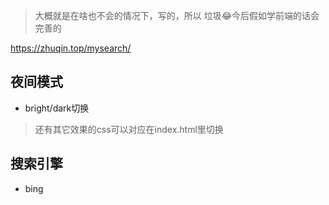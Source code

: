 >大概就是在啥也不会的情况下，写的，所以 垃圾😂今后假如学前端的话会完善的

<https://zhuqin.top/mysearch/>

## 夜间模式

* bright/dark切换

>还有其它效果的css可以对应在index.html里切换

## 搜索引擎

* bing
